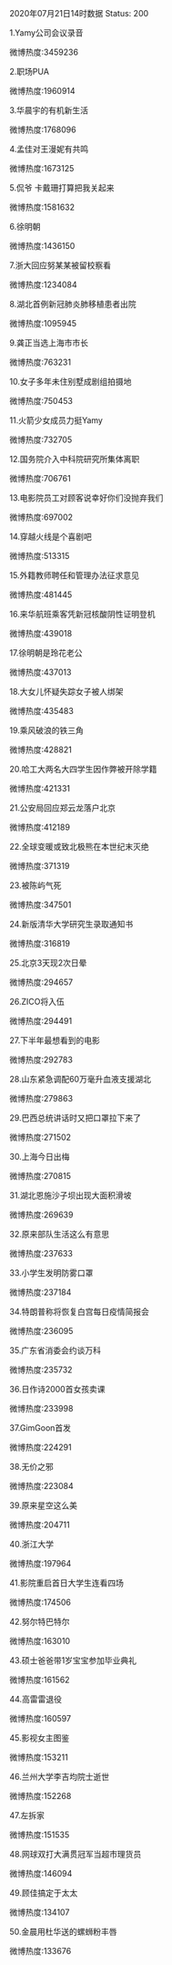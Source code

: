 2020年07月21日14时数据
Status: 200

1.Yamy公司会议录音

微博热度:3459236

2.职场PUA

微博热度:1960914

3.华晨宇的有机新生活

微博热度:1768096

4.孟佳对王漫妮有共鸣

微博热度:1673125

5.侃爷 卡戴珊打算把我关起来

微博热度:1581632

6.徐明朝

微博热度:1436150

7.浙大回应努某某被留校察看

微博热度:1234084

8.湖北首例新冠肺炎肺移植患者出院

微博热度:1095945

9.龚正当选上海市市长

微博热度:763231

10.女子多年未住别墅成剧组拍摄地

微博热度:750453

11.火箭少女成员力挺Yamy

微博热度:732705

12.国务院介入中科院研究所集体离职

微博热度:706761

13.电影院员工对顾客说幸好你们没抛弃我们

微博热度:697002

14.穿越火线是个喜剧吧

微博热度:513315

15.外籍教师聘任和管理办法征求意见

微博热度:481445

16.来华航班乘客凭新冠核酸阴性证明登机

微博热度:439018

17.徐明朝是玲花老公

微博热度:437013

18.大女儿怀疑失踪女子被人绑架

微博热度:435483

19.乘风破浪的铁三角

微博热度:428821

20.哈工大两名大四学生因作弊被开除学籍

微博热度:421331

21.公安局回应郑云龙落户北京

微博热度:412189

22.全球变暖或致北极熊在本世纪末灭绝

微博热度:371319

23.被陈屿气死

微博热度:347501

24.新版清华大学研究生录取通知书

微博热度:316819

25.北京3天现2次日晕

微博热度:294657

26.ZICO将入伍

微博热度:294491

27.下半年最想看到的电影

微博热度:292783

28.山东紧急调配60万毫升血液支援湖北

微博热度:279863

29.巴西总统讲话时又把口罩拉下来了

微博热度:271502

30.上海今日出梅

微博热度:270815

31.湖北恩施沙子坝出现大面积滑坡

微博热度:269639

32.原来部队生活这么有意思

微博热度:237633

33.小学生发明防雾口罩

微博热度:237184

34.特朗普称将恢复白宫每日疫情简报会

微博热度:236095

35.广东省消委会约谈万科

微博热度:235732

36.日作诗2000首女孩卖课

微博热度:233998

37.GimGoon首发

微博热度:224291

38.无价之邪

微博热度:223084

39.原来星空这么美

微博热度:204711

40.浙江大学

微博热度:197964

41.影院重启首日大学生连看四场

微博热度:174506

42.努尔特巴特尔

微博热度:163010

43.硕士爸爸带1岁宝宝参加毕业典礼

微博热度:161562

44.高雷雷退役

微博热度:160597

45.影视女主图鉴

微博热度:153211

46.兰州大学李吉均院士逝世

微博热度:152268

47.左拆家

微博热度:151535

48.网球双打大满贯冠军当超市理货员

微博热度:146094

49.顾佳搞定于太太

微博热度:134107

50.金晨用杜华送的螺蛳粉丰唇

微博热度:133676

